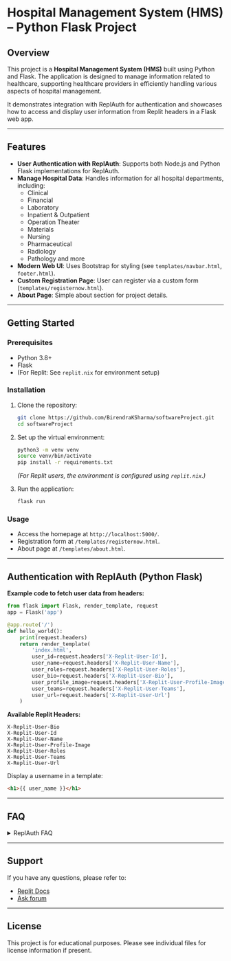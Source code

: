# Hospital Management System (HMS) – Python Flask Project

## Overview

This project is a **Hospital Management System (HMS)** built using Python and Flask. The application is designed to manage information related to healthcare, supporting healthcare providers in efficiently handling various aspects of hospital management.

It demonstrates integration with ReplAuth for authentication and showcases how to access and display user information from Replit headers in a Flask web app.

---

## Features

- **User Authentication with ReplAuth**: Supports both Node.js and Python Flask implementations for ReplAuth.
- **Manage Hospital Data**: Handles information for all hospital departments, including:
  - Clinical
  - Financial
  - Laboratory
  - Inpatient & Outpatient
  - Operation Theater
  - Materials
  - Nursing
  - Pharmaceutical
  - Radiology
  - Pathology and more
- **Modern Web UI**: Uses Bootstrap for styling (see `templates/navbar.html`, `footer.html`).
- **Custom Registration Page**: User can register via a custom form (`templates/registernow.html`).
- **About Page**: Simple about section for project details.

---

## Getting Started

### Prerequisites

- Python 3.8+
- Flask
- (For Replit: See `replit.nix` for environment setup)

### Installation

1. Clone the repository:
   ```bash
   git clone https://github.com/BirendraKSharma/softwareProject.git
   cd softwareProject
   ```

2. Set up the virtual environment:
   ```bash
   python3 -m venv venv
   source venv/bin/activate
   pip install -r requirements.txt
   ```

   *(For Replit users, the environment is configured using `replit.nix`.)*

3. Run the application:
   ```bash
   flask run
   ```

### Usage

- Access the homepage at `http://localhost:5000/`.
- Registration form at `/templates/registernow.html`.
- About page at `/templates/about.html`.

---

## Authentication with ReplAuth (Python Flask)

**Example code to fetch user data from headers:**
```python
from flask import Flask, render_template, request
app = Flask('app')

@app.route('/')
def hello_world():
    print(request.headers)
    return render_template(
        'index.html',
        user_id=request.headers['X-Replit-User-Id'],
        user_name=request.headers['X-Replit-User-Name'],
        user_roles=request.headers['X-Replit-User-Roles'],
        user_bio=request.headers['X-Replit-User-Bio'],
        user_profile_image=request.headers['X-Replit-User-Profile-Image'],
        user_teams=request.headers['X-Replit-User-Teams'],
        user_url=request.headers['X-Replit-User-Url']
    )
```

**Available Replit Headers:**
```
X-Replit-User-Bio
X-Replit-User-Id
X-Replit-User-Name
X-Replit-User-Profile-Image
X-Replit-User-Roles
X-Replit-User-Teams
X-Replit-User-Url
```

Display a username in a template:
```html
<h1>{{ user_name }}</h1>
```

---

## FAQ

<details>
  <summary>ReplAuth FAQ</summary>
  
  > *How many ReplAuths are there?*
  
  - There are 2 repl auths!
 ---
  > *Which ReplAuths are there?*
  
  - Node.js and Python Flask
---
  > *Is there a Replit Documentation on ReplAuths?*

  - Yes! You can find it in the [Replit Docs](https://docs.replit.com)
</details>

---

## Support

If you have any questions, please refer to:
- [Replit Docs](https://docs.replit.com)
- [Ask forum](https://ask.replit.com)

---

## License

This project is for educational purposes. Please see individual files for license information if present.
